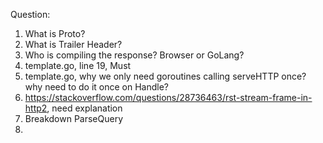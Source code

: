 Question:

1. What is Proto?
2. What is Trailer Header?
3. Who is compiling the response? Browser or GoLang?
4. template.go, line 19, Must
5. template.go, why we only need goroutines calling serveHTTP once? why need to do it once on Handle?
6. https://stackoverflow.com/questions/28736463/rst-stream-frame-in-http2, need explanation
7. Breakdown ParseQuery
8. 